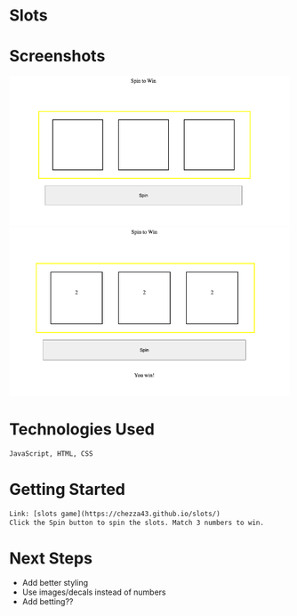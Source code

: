# Slots

# Screenshots

![](/images/pregame.png)
![](/images/win.png)

# Technologies Used
    JavaScript, HTML, CSS 

# Getting Started
    Link: [slots game](https://chezza43.github.io/slots/)
    Click the Spin button to spin the slots. Match 3 numbers to win.

# Next Steps
- Add better styling
- Use images/decals instead of numbers
- Add betting??